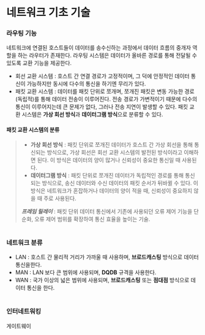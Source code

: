 # 네트워크 기초 기술

### 라우팅 기능
네트워크에 연결된 호스트들이 데이터를 송수신하는 과정에서 데이터 흐름의 중개자 역할을 하는 라우터가 존재한다. 라우팅 시스템은 데이터가 올바른 경로를 통해 전달될 수 있도록 교환 기능을 제공한다.
- 회선 교환 시스템 : 호스트 간 연결 경로가 고정적이며, 그 덕에 안정적인 데이터 통신이 가능하지만 동시에 다수의 통신을 하기엔 무리가 있다.
- 패킷 교환 시스템 : 데이터를 패킷 단위로 쪼개며, 쪼개진 패킷은 변동 가능한 경로(독립적)를 통해 데이터 전송이 이루어진다. 전송 경로가 가변적이기 때문에 다수의 통신이 이루어지는데 큰 문제가 없다, 그러나 전송 지연이 발생할 수 있다. 패킷 교환 시스템은 **가상 회선 방식**과 **데이터그램 방식**으로 분류할 수 있다.
#### 패킷 교환 시스템의 분류
> - **가상 회선 방식** : 패킷 단위로 쪼개진 데이터가 호스트 간 가상 회선을 통해 통신되는 방식으로, 가상 회선은 회선 교환 시스템의 발전된 방식이라고 이해하면 된다. 이 방식은 데이터의 양이 많거나 신뢰성이 중요한 통신일 때 사용된다.
> - **데이터그램 방식** : 패킷 단위로 쪼개진 데이터가 독립적인 경로를 통해 통신되는 방식으로, 송신 데이터와 수신 데이터의 패킷 순서가 뒤바뀔 수 있다. 이 방식은 네트워크가 혼잡하거나 데이터의 양이 적을 때, 신뢰성이 중요하지 않을 때 주로 사용된다.
>   
> ***프레임 릴레이*** : 패킷 단위 데이터 통신에서 기존에 사용되던 오류 제어 기능을 단순화, 오류 제어 범위를 확장하여 통신 효율을 높이는 기술. 
# 
### 네트워크 분류
- LAN : 호스트 간 물리적 거리가 가까울 때 사용하며, **브로드캐스팅** 방식으로 데이터 통신을한다. 
- MAN : LAN 보다 큰 범위에 사용되며, **DQDB** 규격을 사용한다.
- WAN : 국가 이상의 넓은 범위에 사용되며, **브로드캐스팅** 또는 **점대점** 방식으로 데이터 통신을 한다.
#
### 인터네트워킹
게이트웨이
#
